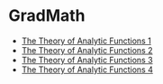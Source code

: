 # GradMath

* [The Theory of Analytic Functions 1](https://colab.research.google.com/github/SeoulTechPSE/GradMath/blob/master/ch1_01.ipynb)
* [The Theory of Analytic Functions 2](https://colab.research.google.com/github/SeoulTechPSE/GradMath/blob/master/ch1_02_04.ipynb)
* [The Theory of Analytic Functions 3](https://colab.research.google.com/github/SeoulTechPSE/GradMath/blob/master/ch1_05_08.ipynb)
* [The Theory of Analytic Functions 4](https://colab.research.google.com/github/SeoulTechPSE/GradMath/blob/master/ch1_09_10.ipynb)
